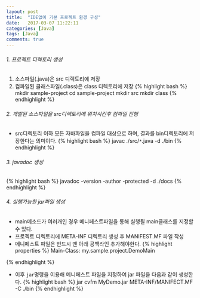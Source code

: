 ```yaml
---
layout: post
title:  "IDE없이 기본 프로젝트 환경 구성"
date:   2017-03-07 11:22:11
categories: [Java]
tags: [Java]
comments: true
---
```

###### 1. 프로젝트 디렉토리 생성
1. 소스파일(.java)은 src 디렉토리에 저장
2. 컴파일된 클래스파일(.class)은 class 디렉토리에 저장
{% highlight bash %}
mkdir sample-project
cd sample-project
mkdir src
mkdir class
{% endhighlight %}
<!--more-->
###### 2. 개발된 소스파일을 src디렉토리에 위치시킨후 컴파일 진행
- src디렉토리 이하 모든 자바파일을 컴파일 대상으로 하며, 결과를 bin디렉토리에 저장한다는 의미이다.
{% highlight bash %}
javac ./src/`*`.java -d ./bin
{% endhighlight %}

###### 3. javadoc 생성
{% highlight bash %}
javadoc -version -author -protected -d ./docs
{% endhighlight %}

###### 4. 실행가능한 jar파일 생성
- main메소드가 여러개인 경우 메니페스트파일을 통해 실행될 main클래스를 지정할 수 있다.
- 프로젝트 디렉토리에 META-INF 디렉토리 생성 후 MANIFEST.MF 파일 작성
- 메니페스트 파일은 반드시 맨 아래 공백라인 추가해야한다.
{% highlight properties %}
Main-Class: my.sample.project.DemoMain

{% endhighlight %}

- 이후 `jar`명령을 이용해 메니페스트 파일을 지정하여 jar 파일을 다음과 같이 생성한다.
{% highlight bash %}
jar cvfm MyDemo.jar META-INF/MANIFECT.MF -C ./bin
{% endhighlight %}
